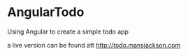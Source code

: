 # AngularTodo

Using Angular to create a simple todo app

a live version can be found att http://todo.mansjackson.com